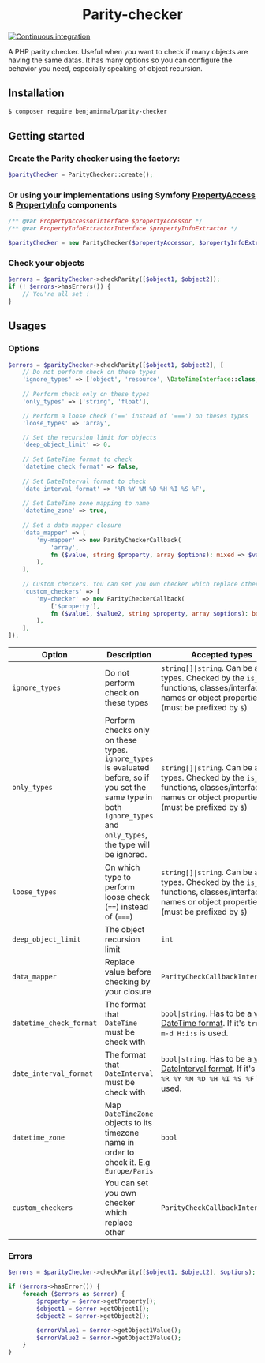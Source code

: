 <h1 align="center">Parity-checker</h1>

[![Continuous integration](https://github.com/benjaminmal/parity-checker/actions/workflows/ci.yaml/badge.svg)](https://github.com/benjaminmal/parity-checker/actions/workflows/ci.yaml)

A PHP parity checker. Useful when you want to check if many objects are having the same datas. It has many options so you can configure the behavior you need, especially speaking of object recursion.

Installation
------------
```bash
$ composer require benjaminmal/parity-checker
```

Getting started
---------------

### Create the Parity checker using the factory:
```php
$parityChecker = ParityChecker::create();
```

### Or using your implementations using Symfony [PropertyAccess](https://symfony.com/doc/current/components/property_access.html) & [PropertyInfo](https://symfony.com/doc/current/components/property_info.html) components
```php
/** @var PropertyAccessorInterface $propertyAccessor */
/** @var PropertyInfoExtractorInterface $propertyInfoExtractor */

$parityChecker = new ParityChecker($propertyAccessor, $propertyInfoExtractor);
```

### Check your objects
```php
$errors = $parityChecker->checkParity([$object1, $object2]);
if (! $errors->hasErrors()) {
    // You're all set !
}
```

Usages
-----
### Options
```php
$errors = $parityChecker->checkParity([$object1, $object2], [
    // Do not perform check on these types
    'ignore_types' => ['object', 'resource', \DateTimeInterface::class, '$objectProperty1'],
    
    // Perform check only on these types
    'only_types' => ['string', 'float'],

    // Perform a loose check ('==' instead of '===') on theses types
    'loose_types' => 'array',

    // Set the recursion limit for objects
    'deep_object_limit' => 0,
    
    // Set DateTime format to check
    'datetime_check_format' => false,
    
    // Set DateInterval format to check
    'date_interval_format' => '%R %Y %M %D %H %I %S %F',
    
    // Set DateTime zone mapping to name
    'datetime_zone' => true,
    
    // Set a data mapper closure
    'data_mapper' => [
        'my-mapper' => new ParityCheckerCallback(
            'array',
            fn ($value, string $property, array $options): mixed => $value['something'],
        ),
    ],
    
    // Custom checkers. You can set you own checker which replace other.
    'custom_checkers' => [
        'my-checker' => new ParityCheckerCallback(
            ['$property'],
            fn ($value1, $value2, string $property, array $options): bool => true,
        ),
    ],
]);
```
|Option|Description|Accepted types|Default values|
|------|-----------|--------------|--------------|
|`ignore_types`|Do not perform check on these types|`string[]\|string`. Can be any types. Checked by the `is_` functions, classes/interfaces names or object properties (must be prefixed by `$`)|`object`|
|`only_types`|Perform checks only on these types. `ignore_types` is evaluated before, so if you set the same type in both `ignore_types` and `only_types`, the type will be ignored.|`string[]\|string`. Can be any types. Checked by the `is_` functions, classes/interfaces names or object properties (must be prefixed by `$`)| none|
|`loose_types`| On which type to perform loose check (`==`) instead of (`===`)|`string[]\|string`. Can be any types. Checked by the `is_` functions, classes/interfaces names or object properties (must be prefixed by `$`)|none|
|`deep_object_limit`|The object recursion limit|`int`|`0`|
| `data_mapper`|Replace value before checking by your closure|`ParityCheckCallbackInterface[]`|`datetime_check_format`, `date_interval_format`, `datetime_zone` mappers|
|`datetime_check_format`|The format that `DateTime` must be check with|`bool\|string`. Has to be a [valid DateTime format](https://www.php.net/manual/en/datetime.format.php). If it's `true`, `Y-m-d H:i:s` is used.|`true`|
|`date_interval_format`|The format that `DateInterval` must be check with|`bool\|string`. Has to be a [valid DateInterval format](https://www.php.net/manual/en/dateinterval.format.php). If it's true, `%R %Y %M %D %H %I %S %F` is used.|`true`|
|`datetime_zone`|Map `DateTimeZone` objects to its timezone name in order to check it. E.g `Europe/Paris`|`bool`|`true`|
| `custom_checkers`| You can set you own checker which replace other|`ParityCheckCallbackInterface[]`|none|

### Errors
```php
$errors = $parityChecker->checkParity([$object1, $object2], $options);

if ($errors->hasError()) {
    foreach ($errors as $error) {
        $property = $error->getProperty();
        $object1 = $error->getObject1();
        $object2 = $error->getObject2();

        $errorValue1 = $error->getObject1Value();
        $errorValue2 = $error->getObject2Value();
    }
}
```
